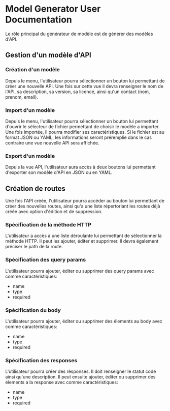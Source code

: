 # Model Generator User Documentation

Le rôle principal du générateur de modèle est de générer des modèles d'API.

## Gestion d'un modèle d'API

### Création d'un modèle

Depuis le menu, l'utilisateur pourra sélectionner un bouton lui permettant de créer une nouvelle API.
Une fois sur cette vue il devra renseigner le nom de l'API, sa description, sa version, sa licence, ainsi qu'un contact (nom, prenom, email).

### Import d'un modèle

Depuis le menu, l'utilisateur pourra sélectionner un bouton lui permettant d'ouvrir le sélecteur de fichier permettant de choisir le modèle a importer.
Une fois importée, il pourra modifier ses caractéristiques.
Si le fichier est au format JSON ou YAML, les informations seront préremplie dans le cas contraire une vue nouvelle API sera affichée.

### Export d'un modèle

Depuis la vue API, l'utilisateur aura accès à deux boutons lui permettant d'exporter son modèle d'API en JSON ou en YAML.

## Création de routes

Une fois l'API créée, l'utilisateur pourra accéder au bouton lui permettant de créer des nouvelles routes, ainsi qu'a une liste répertoriant les routes déjà créée avec option d'édition et de suppression.

### Spécification de la méthode HTTP

L'utilisateur a accès à une liste déroulante lui permettant de sélectionner la méthode HTTP. Il peut les ajouter, éditer et supprimer. Il devra également préciser le path de la route.

### Spécification des query params

L'utilisateur pourra ajouter, éditer ou supprimer des query params avec comme caractéristiques:
* name
* type
* required

### Spécification du body

L'utilisateur pourra ajouter, éditer ou supprimer des élements au body avec comme caractéristiques:
* name
* type
* required

### Spécification des responses

L'utilisateur pourra créer des résponses. Il doit renseigner le statut code ainsi qu'une description. Il peut ensuite ajouter, éditer ou supprimer des élements a la response avec comme caractéristiques:
* name
* type
* required